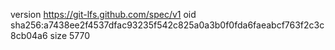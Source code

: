 version https://git-lfs.github.com/spec/v1
oid sha256:a7438ee2f4537dfac93235f542c825a0a3b0f0fda6faeabcf763f2c3c8cb04a6
size 5770
